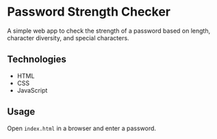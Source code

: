 # Password Strength Checker

A simple web app to check the strength of a password based on length, character diversity, and special characters.

## Technologies
- HTML
- CSS
- JavaScript

## Usage
Open `index.html` in a browser and enter a password.
